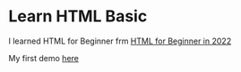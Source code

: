 # Learn HTML Basic

I learned HTML for Beginner frm [HTML for Beginner in 2022](https://www.youtube.com/watch?v=kUMe1FH4CHE)

My first demo [here](https://minhquancn18.github.io/learnhtmlbeginer/)

